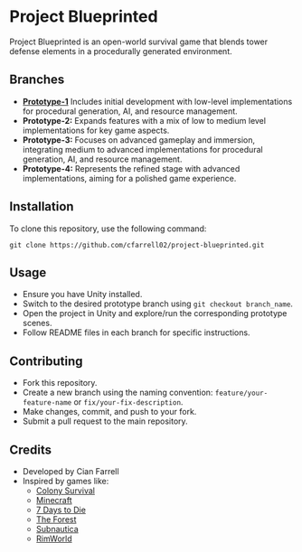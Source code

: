 # Project Blueprinted

Project Blueprinted is an open-world survival game that blends tower defense elements in a procedurally generated environment.  


## Branches

- **[Prototype-1](https://github.com/cfarrell02/FYP-Blueprinted/tree/prototype-1)** Includes initial development with low-level implementations for procedural generation, AI, and resource management.
- **Prototype-2:** Expands features with a mix of low to medium level implementations for key game aspects.
- **Prototype-3:** Focuses on advanced gameplay and immersion, integrating medium to advanced implementations for procedural generation, AI, and resource management.
- **Prototype-4:** Represents the refined stage with advanced implementations, aiming for a polished game experience.

## Installation

To clone this repository, use the following command:

```
git clone https://github.com/cfarrell02/project-blueprinted.git
```


## Usage

- Ensure you have Unity installed.
- Switch to the desired prototype branch using `git checkout branch_name`.
- Open the project in Unity and explore/run the corresponding prototype scenes.
- Follow README files in each branch for specific instructions.

## Contributing

- Fork this repository.
- Create a new branch using the naming convention: `feature/your-feature-name` or `fix/your-fix-description`.
- Make changes, commit, and push to your fork.
- Submit a pull request to the main repository.

## Credits

- Developed by Cian Farrell 
- Inspired by games like:
  - [Colony Survival](https://store.steampowered.com/app/366090/Colony_Survival/)
  - [Minecraft](https://www.minecraft.net/)
  - [7 Days to Die](https://store.steampowered.com/app/251570/7_Days_to_Die/)
  - [The Forest](https://store.steampowered.com/app/242760/The_Forest/)
  - [Subnautica](https://store.steampowered.com/app/264710/Subnautica/)
  - [RimWorld](https://store.steampowered.com/app/294100/RimWorld/)


